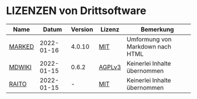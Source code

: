 LIZENZEN von Drittsoftware
==========================

Name             | Datum      | Version | Lizenz            | Bemerkung
-----------------|------------|---------|-------------------|---------------------------------
[MARKED][MARKED] | 2022-01-16 | 4.0.10  | [MIT][MARKEDL]    | Umformung von Markdown nach HTML
[MDWIKI][MDWIKI] | 2022-01-15 | 0.6.2   | [AGPLv3][MDWIKIL] | Keinerlei Inhalte übernommen
[RAITO][RAITO]   | 2022-01-15 | -       | [MIT][RAITOL]     | Keinerlei Inhalte übernommen

[MARKED]:  https://marked.js.org
[MARKEDL]: https://marked.js.org/license
[MDWIKI]:  http://www.mdwiki.info/
[MDWIKIL]: https://github.com/Dynalon/mdwiki/blob/master/AGPLv3.txt
[RAITO]:   https://github.com/arnaudsm/raito/
[RAITOL]:  https://github.com/arnaudsm/raito/blob/master/LICENSE
